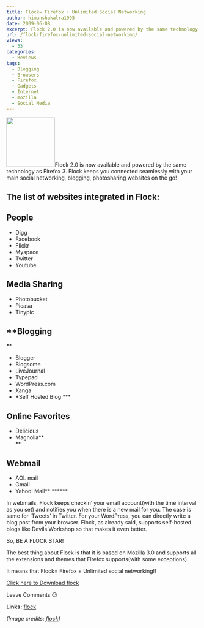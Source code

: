 ```yaml
---
title: Flock= Firefox + Unlimited Social Networking
author: himanshukalra1995
date: 2009-06-08
excerpt: Flock 2.0 is now available and powered by the same technology as Firefox 3. Flock keeps you connected seamlessly with your main social networking, blogging, photosharing websites on the go!
url: /flock-firefox-unlimited-social-networking/
views:
  - 33
categories:
  - Reviews
tags:
  - Blogging
  - Browsers
  - Firefox
  - Gadgets
  - Internet
  - mozilla
  - Social Media
---
```

<img class="alignright wp-image-50853" src="http://tbn2.google.com/images?q=tbn:OMjazzXdcLGmaM:http://pinoyteens.net/wp-content/uploads/2008/10/flock.jpg" alt="" width="127" height="129" />Flock 2.0 is now available and powered by the same technology as Firefox 3. Flock keeps you connected seamlessly with your main social networking, blogging, photosharing websites on the go!

## The list of websites integrated in Flock:

## **People**

  * Digg
  * Facebook
  * Flickr
  * Myspace
  * Twitter
  * Youtube

## **Media Sharing**

  * Photobucket
  * Picasa
  * Tinypic

## **Blogging  
**

  * Blogger
  * Blogsome
  * LiveJournal
  * Typepad
  * WordPress.com
  * Xanga
  * *Self Hosted Blog ***

## **Online Favorites**

  * Delicious
  * Magnolia**  
    **

## **Webmail**

  * AOL mail
  * Gmail
  * Yahoo! Mail** ******

In webmails, Flock keeps checkin&#8217; your email account(with the time interval as you set) and notifies you when there is a new mail for you. The case is same for &#8216;Tweets&#8217; in Twitter. For your WordPress, you can directly write a blog post from your browser. Flock, as already said, supports self-hosted blogs like Devils Workshop so that makes it even better.

So, BE A FLOCK STAR!

The best thing about Flock is that it is based on Mozilla 3.0 and supports all the extensions and themes that Firefox supports(with some exceptions).

It means that Flock= Firefox + Unlimited social networking!!

<a href="http://flock.com/" onclick="_gaq.push(['_trackEvent', 'outbound-article', 'http://flock.com/', 'Click here to Download flock']);" >Click here to Download flock</a>

Leave Comments 😉

**Links:** <a href="http://flock.com/" onclick="_gaq.push(['_trackEvent', 'outbound-article', 'http://flock.com/', 'flock']);" >flock</a>

*(Image credits: <a href="http://www.flock.com" onclick="_gaq.push(['_trackEvent', 'outbound-article', 'http://www.flock.com', 'flock']);" >flock</a>)*
